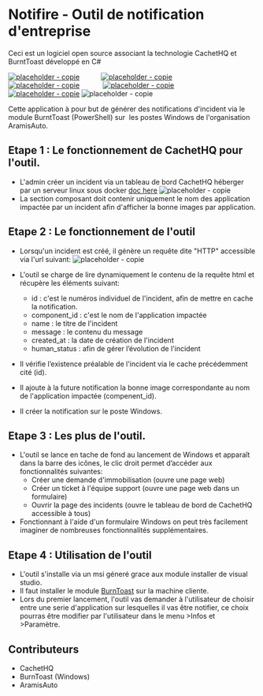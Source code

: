 # Notifire - Outil de notification d'entreprise

Ceci est un logiciel open source associant la technologie CachetHQ et BurntToast développé en C#

[![placeholder - copie](https://user-images.githubusercontent.com/39912632/51183365-46689000-18d1-11e9-87cb-83a809c152c3.png)](https://github.com/jerkhouri/Notifire)
           [![placeholder - copie](https://user-images.githubusercontent.com/39912632/51183369-49638080-18d1-11e9-8cb1-614c7fac6050.png)](https://cachethq.io/)
           [![placeholder - copie](https://user-images.githubusercontent.com/39912632/51183373-4bc5da80-18d1-11e9-9430-833b52adebd0.png)](https://github.com/Windos/BurntToast)           
[![placeholder - copie](https://user-images.githubusercontent.com/39912632/51183506-b2e38f00-18d1-11e9-9217-9419c3faff0f.png)](https://docs.microsoft.com/fr-fr/dotnet/csharp/programming-guide/)           
[![placeholder - copie](https://user-images.githubusercontent.com/39912632/51183386-508a8e80-18d1-11e9-9a7d-31199ece72e0.png)](https://www.aramisauto.com/)
![placeholder - copie](https://user-images.githubusercontent.com/39912632/54599218-77cd1b80-4a3a-11e9-9039-27b414508753.png)

Cette application à pour but de générer des notifications d'incident via le module BurntToast (PowerShell) sur  les postes Windows de l'organisation AramisAuto.

## Etape 1 : Le fonctionnement de CachetHQ pour l'outil.
* L'admin créer un incident via un tableau de bord CachetHQ héberger par un serveur linux sous docker [doc here](https://docs.cachethq.io/docs/get-started-with-docker)
![placeholder - copie](https://user-images.githubusercontent.com/39912632/51183388-52545200-18d1-11e9-88ce-38688a01144d.png)
* La section composant doit contenir uniquement le nom des application impactée par un incident afin d'afficher la bonne images par application.

## Etape 2 : Le fonctionnement de l'outil
* Lorsqu'un incident est créé, il génère un requête dite "HTTP" accessible via l'url suivant: 
![placeholder - copie](https://user-images.githubusercontent.com/39912632/54598057-00968800-4a38-11e9-86d0-826364afb537.png)
* L'outil se charge de lire dynamiquement le contenu de la requête html et récupère les éléments suivant:
  + id : c'est le numéros individuel de l'incident, afin de mettre en cache la notification.
  + component_id : c'est le nom de l'application impactée
  + name : le titre de l'incident
  + message : le contenu du message
  + created_at : la date de création de l'incident
  + human_status : afin de gérer l’évolution de l'incident
  
* Il vérifie l’existence préalable de l'incident via le cache précédemment cité (id).
* Il ajoute à la future notification la bonne image correspondante au nom de l'application impactée (compenent_id).
* Il créer la notification sur le poste Windows.


## Etape 3 : Les plus de l'outil. 
* L'outil se lance en tache de fond au lancement de Windows et apparaît dans la barre des icônes, le clic droit permet d’accéder aux fonctionnalités suivantes:
  + Créer une demande d'immobilisation (ouvre une page web)
  + Créer un ticket à l'équipe support (ouvre une page web dans un formulaire)
  + Ouvrir la page des incidents (ouvre le tableau de bord de CachetHQ accessible à tous)
 * Fonctionnant à l'aide d'un formulaire Windows on peut très facilement imaginer de nombreuses fonctionnalités supplémentaires.
 
 ## Etape 4 : Utilisation de l'outil
 * L'outil s'installe via un msi géneré grace aux module installer de visual studio.
 * Il faut installer le module [BurnToast](https://github.com/Windos/BurntToast) sur la machine cliente.
 * Lors du premier lancement, l'outil vas demander à l'utilisateur de choisir entre une serie d'application sur lesquelles il vas être notifier, ce choix pourras être modifier par l'utilisateur dans le menu >Infos et >Paramètre.
 
## Contributeurs
+ CachetHQ
+ BurnToast (Windows)
+ AramisAuto
